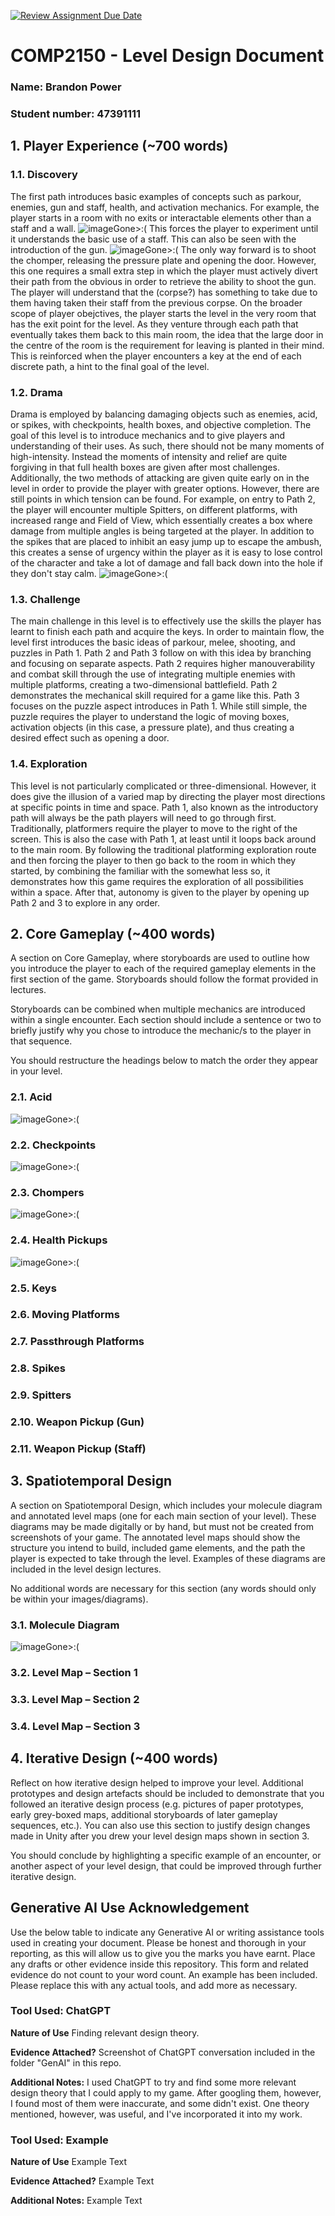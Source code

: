 
[![Review Assignment Due Date](https://classroom.github.com/assets/deadline-readme-button-24ddc0f5d75046c5622901739e7c5dd533143b0c8e959d652212380cedb1ea36.svg)](https://classroom.github.com/a/YyUO0xtt)
# COMP2150  - Level Design Document
### Name: Brandon Power
### Student number: 47391111 
## 1. Player Experience (~700 words)

### 1.1. Discovery
The first path introduces basic examples of concepts such as parkour, enemies, gun and staff, health, and activation mechanics.
For example, the player starts in a room with no exits or interactable elements other than a staff and a wall.
![imageGone>:(](DocImages/IntroduceMelee.png)
This forces the player to experiment until it understands the basic use of a staff.
This can also be seen with the introduction of the gun.
![imageGone>:(](DocImages/IntroduceGun.png)
The only way forward is to shoot the chomper, releasing the pressure plate and opening the door.
However, this one requires a small extra step in which the player must actively divert their path from the obvious in order to retrieve the ability to shoot the gun. The player will understand that the (corpse?) has something to take due to them having taken their staff from the previous corpse.
On the broader scope of player obejctives, the player starts the level in the very room that has the exit point for the level. As they venture through each path that eventually takes them back to this main room, the idea that the large door in the centre of the room is the requirement for leaving is planted in their mind. This is reinforced when the player encounters a key at the end of each discrete path, a hint to the final goal of the level. 

### 1.2. Drama
Drama is employed by balancing damaging objects such as enemies, acid, or spikes, with checkpoints, health boxes, and objective completion.
The goal of this level is to introduce mechanics and to give players and understanding of their uses. As such, there should not be many moments of high-intensity.
Instead the moments of intensity and relief are quite forgiving in that full health boxes are given after most challenges. Additionally, the two methods of attacking are given quite early on in the level in order to provide the player with greater options.
However, there are still points in which tension can be found. For example, on entry to Path 2, the player will encounter multiple Spitters, on different platforms, with increased range and Field of View, which essentially creates a box where damage from multiple angles is being targeted at the player. In addition to the spikes that are placed to inhibit an easy jump up to escape the ambush, this creates a sense of urgency within the player as it is easy to lose control of the character and take a lot of damage and fall back down into the hole if they don't stay calm.
![imageGone>:(](DocImages/Path2Entry.png) 


### 1.3. Challenge
The main challenge in this level is to effectively use the skills the player has learnt to finish each path and acquire the keys.
In order to maintain flow, the level first introduces the basic ideas of parkour, melee, shooting, and puzzles in Path 1. Path 2 and Path 3 follow on with this idea by branching and focusing on separate aspects.
Path 2 requires higher manouverability and combat skill through the use of integrating multiple enemies with multiple platforms, creating a two-dimensional battlefield. Path 2 demonstrates the mechanical skill required for a game like this.
Path 3 focuses on the puzzle aspect introduces in Path 1. While still simple, the puzzle requires the player to understand the logic of moving boxes, activation objects (in this case, a pressure plate), and thus creating a desired effect such as opening a door.


### 1.4. Exploration
This level is not particularly complicated or three-dimensional. However, it does give the illusion of a varied map by directing the player most directions at specific points in time and space.
Path 1, also known as the introductory path will always be the path players will need to go through first. Traditionally, platformers require the player to move to the right of the screen. This is also the case with Path 1, at least until it loops back around to the main room. By following the traditional platforming exploration route and then forcing the player to then go back to the room in which they started, by combining the familiar with the somewhat less so, it demonstrates how this game requires the exploration of all possibilities within a space.
After that, autonomy is given to the player by opening up Path 2 and 3 to explore in any order.


## 2. Core Gameplay (~400 words)
A section on Core Gameplay, where storyboards are used to outline how you introduce the player to each of the required gameplay elements in the first section of the game. Storyboards should follow the format provided in lectures.

Storyboards can be combined when multiple mechanics are introduced within a single encounter. Each section should include a sentence or two to briefly justify why you chose to introduce the mechanic/s to the player in that sequence.

You should restructure the headings below to match the order they appear in your level.

### 2.1. Acid
![imageGone>:(](DocImages/Acid.png)
### 2.2. Checkpoints
![imageGone>:(](DocImages/Checkpoint.png)
### 2.3. Chompers
![imageGone>:(](DocImages/Chomper.png)
### 2.4. Health Pickups
![imageGone>:(](DocImages/Health.png)
### 2.5. Keys

### 2.6. Moving Platforms

### 2.7. Passthrough Platforms

### 2.8. Spikes

### 2.9. Spitters

### 2.10. Weapon Pickup (Gun)

### 2.11. Weapon Pickup (Staff)

## 3. Spatiotemporal Design
A section on Spatiotemporal Design, which includes your molecule diagram and annotated level maps (one for each main section of your level). These diagrams may be made digitally or by hand, but must not be created from screenshots of your game. The annotated level maps should show the structure you intend to build, included game elements, and the path the player is expected to take through the level. Examples of these diagrams are included in the level design lectures.

No additional words are necessary for this section (any words should only be within your images/diagrams).
 
### 3.1. Molecule Diagram
![imageGone>:(](DocImages/Molecule.jpg)
### 3.2. Level Map – Section 1

### 3.3.	Level Map – Section 2

### 3.4.	Level Map – Section 3

## 4. Iterative Design (~400 words)
Reflect on how iterative design helped to improve your level. Additional prototypes and design artefacts should be included to demonstrate that you followed an iterative design process (e.g. pictures of paper prototypes, early grey-boxed maps, additional storyboards of later gameplay sequences, etc.). You can also use this section to justify design changes made in Unity after you drew your level design maps shown in section 3. 

You should conclude by highlighting a specific example of an encounter, or another aspect of your level design, that could be improved through further iterative design.


## Generative AI Use Acknowledgement

Use the below table to indicate any Generative AI or writing assistance tools used in creating your document. Please be honest and thorough in your reporting, as this will allow us to give you the marks you have earnt. Place any drafts or other evidence inside this repository. This form and related evidence do not count to your word count.
An example has been included. Please replace this with any actual tools, and add more as necessary.


### Tool Used: ChatGPT
**Nature of Use** Finding relevant design theory.

**Evidence Attached?** Screenshot of ChatGPT conversation included in the folder "GenAI" in this repo.

**Additional Notes:** I used ChatGPT to try and find some more relevant design theory that I could apply to my game. After googling them, however, I found most of them were inaccurate, and some didn't exist. One theory mentioned, however, was useful, and I've incorporated it into my work.

### Tool Used: Example
**Nature of Use** Example Text

**Evidence Attached?** Example Text

**Additional Notes:** Example Text


